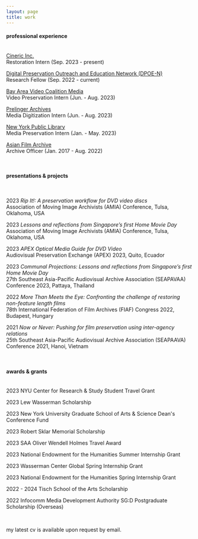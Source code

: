```yaml
---
layout: page
title: work
---
```


<h4>professional experience</h4>
<br>
<u>Cineric Inc.</u>
<br>Restoration Intern (Sep. 2023 - present)

<u>Digital Preservation Outreach and Education Network (DPOE-N)</u>
<br>Research Fellow (Sep. 2022 - current)

<u>Bay Area Video Coalition Media</u>
<br>Video Preservation Intern (Jun. - Aug. 2023)

<u>Prelinger Archives</u>
<br>Media Digitization Intern (Jun. - Aug. 2023)

<u>New York Public Library</u>
<br>Media Preservation Intern (Jan. - May. 2023)

<u>Asian Film Archive</u>
<br>Archive Officer (Jan. 2017 - Aug. 2022)

<br>
<h4>presentations & projects</h4>
<br>

2023 _Rip It!: A preservation workflow for DVD video discs_<br>
Association of Moving Image Archivists (AMIA) Conference, Tulsa, Oklahoma, USA

2023 _Lessons and reflections from Singapore’s first Home Movie Day_<br>
Association of Moving Image Archivists (AMIA) Conference, Tulsa, Oklahoma, USA

2023 _APEX Optical Media Guide for DVD Video_<br>
Audiovisual Preservation Exchange (APEX) 2023, Quito, Ecuador

2023 _Communal Projections: Lessons and reflections from Singapore’s first Home Movie Day_<br>
27th Southeast Asia-Pacific Audiovisual Archive Association (SEAPAVAA) Conference 2023, Pattaya, Thailand

2022 _More Than Meets the Eye: Confronting the challenge of restoring non-feature length films_<br>
78th International Federation of Film Archives (FIAF) Congress 2022, Budapest, Hungary

2021 _Now or Never: Pushing for film preservation using inter-agency relations_<br>
25th Southeast Asia-Pacific Audiovisual Archive Association (SEAPAAVA) Conference 2021, Hanoi, Vietnam

<br>
<h4>awards & grants</h4>
<br>
2023 NYU Center for Research & Study Student Travel Grant

2023 Lew Wasserman Scholarship

2023 New York University Graduate School of Arts & Science Dean's Conference Fund

2023 Robert Sklar Memorial Scholarship

2023 SAA Oliver Wendell Holmes Travel Award

2023 National Endowment for the Humanities Summer Internship Grant

2023 Wasserman Center Global Spring Internship Grant

2023 National Endowment for the Humanities Spring Internship Grant

2022 - 2024 Tisch School of the Arts Scholarship

2022 Infocomm Media Development Authority SG:D Postgraduate Scholarship (Overseas)

<br>
<p class="message">
  my latest cv is available upon request by email.
</p>

<!-- <p class="message">
  Hey there! This page is included as an example. Feel free to customize it for your own use upon downloading. Carry on!
</p>

Celeste is a lightweight Jekyll theme that features a minimalist, content-first design. It places your content center stage and lets your readers view them in a clutter-free environment without visual distractions. It is based on [Poole](https://github.com/poole/poole), the Jekyll butler, by [@mdo](https://twitter.com/mdo).

In addition to using Poole as its foundation, Celeste is also built using the following open-source projects:

* [normalize.css](http://necolas.github.io/normalize.css/), a modern, HTML5-ready alternative to CSS resets.
* [Font Awesome](https://fontawesome.com/v4.7.0/), the iconic font and CSS toolkit.
* [Hover.css](http://ianlunn.github.io/Hover/), a collection of CSS3 powered hover effects.

Celeste is <i class="fa fa-code"></i> with <i class="fa fa-heart"></i> by [@nicoelayda](https://github.com/nicoelayda). Learn more and contribute on [GitHub](https://github.com/nicoelayda/celeste).

Have questions or suggestions? Feel free to [open an issue on GitHub](https://github.com/nicoelayda/celeste/issues/new) or [ask me on Twitter](https://twitter.com/nicoelayda).

Thanks for reading! -->
